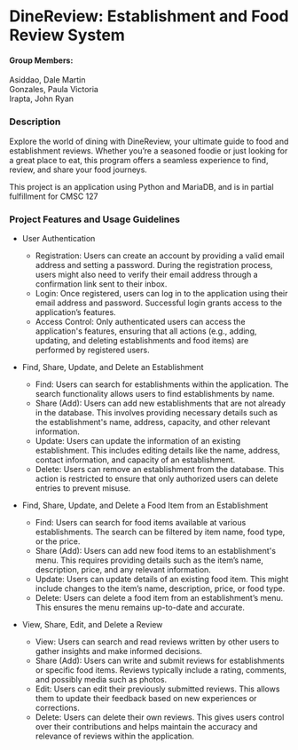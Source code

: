 # DineReview: Establishment and Food Review System
#### Group Members:
Asiddao, Dale Martin <br/>
Gonzales, Paula Victoria <br/>
Irapta, John Ryan <br/>

### Description
Explore the world of dining with DineReview, your ultimate guide to food and establishment reviews. Whether you’re a seasoned foodie or just looking for a great place to eat, this program offers a seamless experience to find, review, and share your food journeys. <br/>

This project is an application using Python and MariaDB, and is in partial fulfillment for CMSC 127 <br/>

### Project Features and Usage Guidelines
 - User Authentication
    - Registration: Users can create an account by providing a valid email address and setting a password. During the registration process, users might also need to verify their email address through a confirmation link sent to their inbox.
    - Login: Once registered, users can log in to the application using their email address and password. Successful login grants access to the application’s features.
    - Access Control: Only authenticated users can access the application's features, ensuring that all actions (e.g., adding, updating, and deleting establishments and food items) are performed by registered users.

 - Find, Share, Update, and Delete an Establishment
    - Find: Users can search for establishments within the application. The search functionality allows users to find establishments by name.
    - Share (Add): Users can add new establishments that are not already in the database. This involves providing necessary details such as the establishment's name, address, capacity, and other relevant information.
    - Update: Users can update the information of an existing establishment. This includes editing details like the name, address, contact information, and capacity of an establishment.
    - Delete: Users can remove an establishment from the database. This action is restricted to ensure that only authorized users can delete entries to prevent misuse.

 - Find, Share, Update, and Delete a Food Item from an Establishment
    - Find: Users can search for food items available at various establishments. The search can be filtered by item name, food type, or the price.
    - Share (Add): Users can add new food items to an establishment's menu. This requires providing details such as the item’s name, description, price, and any relevant information.
    - Update: Users can update details of an existing food item. This might include changes to the item’s name, description, price, or food type.
    - Delete: Users can delete a food item from an establishment’s menu. This ensures the menu remains up-to-date and accurate.
    
 - View, Share, Edit, and Delete a Review
    - View: Users can search and read reviews written by other users to gather insights and make informed decisions.
    - Share (Add): Users can write and submit reviews for establishments or specific food items. Reviews typically include a rating, comments, and possibly media such as photos.
    - Edit: Users can edit their previously submitted reviews. This allows them to update their feedback based on new experiences or corrections.
    - Delete: Users can delete their own reviews. This gives users control over their contributions and helps maintain the accuracy and relevance of reviews within the application.